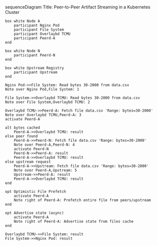 sequenceDiagram
    Title: Peer-to-Peer Artifact Streaming in a Kubernetes Cluster

    box white Node A
        participant Nginx Pod
        participant File System
        participant Overlaybd TCMU
        participant Peerd-A
    end

    box white Node N
        participant Peerd-N
    end

    box white Upstream Registry
        participant Upstream
    end

    Nginx Pod->>File System: Read bytes 30-2000 from data.csv
    Note over Nginx Pod,File System: 1
    
    File System->>Overlaybd TCMU: Read bytes 30-2000 from data.csv
    Note over File System,Overlaybd TCMU: 2

    Overlaybd TCMU->>Peerd-A: Fetch file data.csv 'Range: bytes=30-2000'
    Note over Overlaybd TCMU,Peerd-A: 3
    activate Peerd-A
    
    alt bytes cached
        Peerd-A->>Overlaybd TCMU: result
    else peer found
        Peerd-A->>Peerd-N: Fetch file data.csv 'Range: bytes=30-2000'
        Note over Peerd-A,Peerd-N: 4
        activate Peerd-N
        Peerd-N->>Peerd-A: result
        Peerd-A->>Overlaybd TCMU: result
    else upstream request
        Peerd-A->>Upstream: Fetch file data.csv 'Range: bytes=30-2000'
        Note over Peerd-A,Upstream: 5
        Upstream->>Peerd-A: result
        Peerd-A->>Overlaybd TCMU: result
    end

    opt Optimistic File Prefetch
        activate Peerd-A
        Note right of Peerd-A: Prefetch entire file from peers/upstream
    end

    opt Advertise state (async)
        activate Peerd-A
        Note right of Peerd-A: Advertise state from files cache
    end

    Overlaybd TCMU->>File System: result
    File System->>Nginx Pod: result

